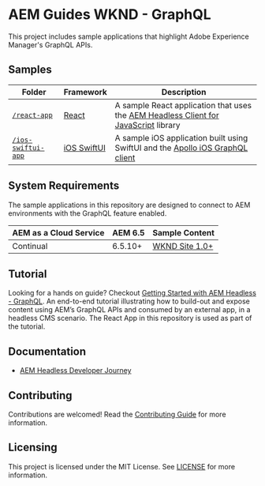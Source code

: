 # AEM Guides WKND - GraphQL

This project includes sample applications that highlight Adobe Experience Manager's GraphQL APIs.

## Samples

| Folder | Framework | Description |
|--------|-----------|-------------|
| [`/react-app`](./react-app) | [React](https://reactjs.org/) | A sample React application that uses the [AEM Headless Client for JavaScript](https://github.com/adobe/aem-headless-client-js) library |
| [`/ios-swiftui-app`](./ios-swiftui-app) | [iOS SwiftUI](https://developer.apple.com/xcode/swiftui/) | A sample iOS application built using SwiftUI and the [Apollo iOS GraphQL client](https://www.apollographql.com/docs/ios/)

## System Requirements

The sample applications in this repository are designed to connect to AEM environments with the GraphQL feature enabled.

 AEM as a Cloud Service | AEM 6.5 | Sample Content |
------------------------|---------|--------------------|
Continual               | 6.5.10+ |  [WKND Site 1.0+](https://github.com/adobe/aem-guides-wknd/releases/latest) |

## Tutorial

Looking for a hands on guide? Checkout [Getting Started with AEM Headless - GraphQL](https://experienceleague.adobe.com/docs/experience-manager-learn/getting-started-with-aem-headless/graphql/overview.html). An end-to-end tutorial illustrating how to build-out and expose content using AEM’s GraphQL APIs and consumed by an external app, in a headless CMS scenario. The React App in this repository is used as part of the tutorial.

## Documentation

* [AEM Headless Developer Journey](https://experienceleague.adobe.com/docs/experience-manager-cloud-service/headless-journey/developer/overview.html)

## Contributing

Contributions are welcomed! Read the [Contributing Guide](./.github/CONTRIBUTING.md) for more information.

## Licensing

This project is licensed under the MIT License. See [LICENSE](LICENSE) for more information.